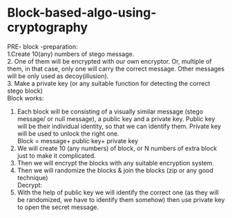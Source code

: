 # Block-based-algo-using-cryptography
PRE- block -preparation:  
1.Create 10(any) numbers of stego message.  
2. One of them will be encrypted with our own encryptor. Or, multiple of them, in that case, only one will carry the correct message. Other messages will be only used as decoy(illusion).  
3. Make a private key (or any suitable function for detecting the correct stego block)  
Block works:    
1. Each block will be consisting of a visually similar message (stego message/ or null message), a public key and a private key. Public key will be their individual identity, so that we can identify them. Private key will be used to unlock the right one.  
Block = message+ public key+ private key  
2. We will create 10 (any numbers) of block, or N numbers of extra block just to make it complicated.  
3. Then we will encrypt the blocks with any suitable encryption system.  
4. Then we will randomize the blocks  &  join the blocks (zip or any good technique)  
Decrypt:  
1. With the help of public key we will identify the correct one (as they will be randomized, we have to identify them somehow) then use private key to open the secret message.
